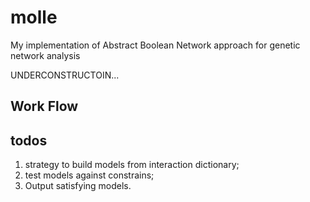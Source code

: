 # molle
My implementation of Abstract Boolean Network approach for genetic network analysis

UNDERCONSTRUCTOIN...

## Work Flow

## todos

1. strategy to build models from interaction dictionary;
2. test models against constrains;
3. Output satisfying models.
